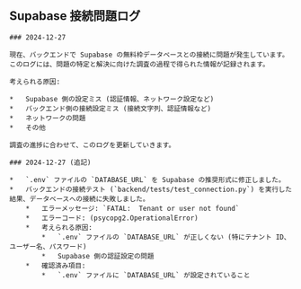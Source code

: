 ## Supabase 接続問題ログ

    ### 2024-12-27

    現在、バックエンドで Supabase の無料枠データベースとの接続に問題が発生しています。このログには、問題の特定と解決に向けた調査の過程で得られた情報が記録されます。

    考えられる原因:

    *   Supabase 側の設定ミス (認証情報、ネットワーク設定など)
    *   バックエンド側の接続設定ミス (接続文字列、認証情報など)
    *   ネットワークの問題
    *   その他

    調査の進捗に合わせて、このログを更新していきます。

    ### 2024-12-27 (追記)

    *   `.env` ファイルの `DATABASE_URL` を Supabase の推奨形式に修正しました。
    *   バックエンドの接続テスト (`backend/tests/test_connection.py`) を実行した結果、データベースへの接続に失敗しました。
        *   エラーメッセージ: `FATAL:  Tenant or user not found`
        *   エラーコード: (psycopg2.OperationalError)
        *   考えられる原因:
            *   `.env` ファイルの `DATABASE_URL` が正しくない (特にテナント ID、ユーザー名、パスワード)
            *   Supabase 側の認証設定の問題
        *   確認済み項目:
            *   `.env` ファイルに `DATABASE_URL` が設定されていること
